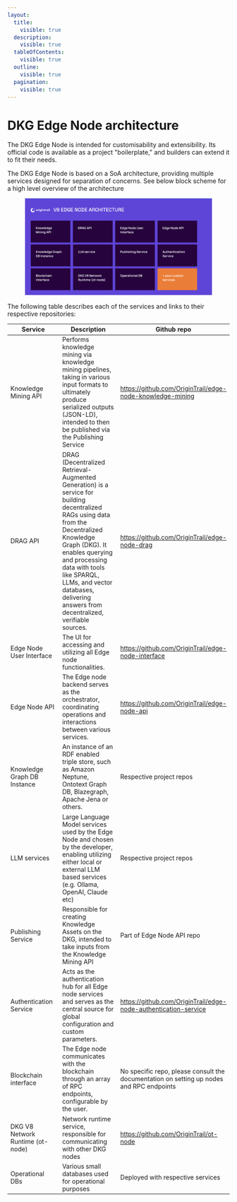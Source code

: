 ```yaml
---
layout:
  title:
    visible: true
  description:
    visible: true
  tableOfContents:
    visible: true
  outline:
    visible: true
  pagination:
    visible: true
---
```


# DKG Edge Node architecture

The DKG Edge Node is intended for customisability and extensibility. Its official code is available as a project "boilerplate," and builders can extend it to fit their needs.&#x20;

The DKG Edge Node is based on a SoA architecture, providing multiple services designed for separation of concerns. See below block scheme for a high level overview of the architecture

<figure><img src="../../.gitbook/assets/Screenshot 2024-10-23 at 13.58.52.png" alt=""><figcaption></figcaption></figure>

The following table describes each of the services and links to their respective repositories:



<table><thead><tr><th width="194">Service</th><th width="309">Description</th><th>Github repo</th></tr></thead><tbody><tr><td>Knowledge Mining API</td><td>Performs knowledge mining via knowledge mining pipelines, taking in various input formats to ultimately produce serialized outputs (JSON-LD), intended to then be published via the Publishing Service</td><td><a href="https://github.com/OriginTrail/edge-node-knowledge-mining">https://github.com/OriginTrail/edge-node-knowledge-mining</a></td></tr><tr><td>DRAG API</td><td>DRAG (Decentralized Retrieval-Augmented Generation) is a service for building decentralized RAGs using data from the Decentralized Knowledge Graph (DKG). It enables querying and processing data with tools like SPARQL, LLMs, and vector databases, delivering answers from decentralized, verifiable sources.</td><td><a href="https://github.com/OriginTrail/edge-node-drag">https://github.com/OriginTrail/edge-node-drag</a></td></tr><tr><td>Edge Node User Interface</td><td>The UI for accessing and utilizing all Edge node functionalities.</td><td><a href="https://github.com/OriginTrail/edge-node-interface">https://github.com/OriginTrail/edge-node-interface</a></td></tr><tr><td>Edge Node API</td><td>The Edge node backend serves as the orchestrator, coordinating operations and interactions between various services.</td><td><a href="https://github.com/OriginTrail/edge-node-api">https://github.com/OriginTrail/edge-node-api</a></td></tr><tr><td>Knowledge Graph DB Instance</td><td>An instance of an RDF enabled triple store, such as Amazon Neptune, Ontotext Graph DB, Blazegraph, Apache Jena or others. </td><td>Respective project repos</td></tr><tr><td>LLM services</td><td>Large Language Model services used by the Edge Node and chosen by the developer, enabling utilizing either local or external LLM based services (e.g. Ollama, OpenAI, Claude etc)</td><td>Respective project repos</td></tr><tr><td>Publishing Service</td><td>Responsible for creating Knowledge Assets on the DKG, intended to take inputs from the Knowledge Mining API</td><td>Part of Edge Node API repo<br></td></tr><tr><td>Authentication Service</td><td>Acts as the authentication hub for all Edge node services and serves as the central source for global configuration and custom parameters.</td><td><a href="https://github.com/OriginTrail/edge-node-authentication-service">https://github.com/OriginTrail/edge-node-authentication-service</a></td></tr><tr><td>Blockchain interface</td><td>The Edge node communicates with the blockchain through an array of RPC endpoints, configurable by the user.</td><td>No specific repo, please consult the documentation on setting up nodes and RPC endpoints</td></tr><tr><td>DKG V8 Network Runtime (ot-node)</td><td>Network runtime service, responsible for communicating with other DKG nodes</td><td><a href="https://github.com/OriginTrail/ot-node">https://github.com/OriginTrail/ot-node</a></td></tr><tr><td>Operational DBs</td><td>Various small databases used for operational purposes</td><td>Deployed with respective services</td></tr></tbody></table>

